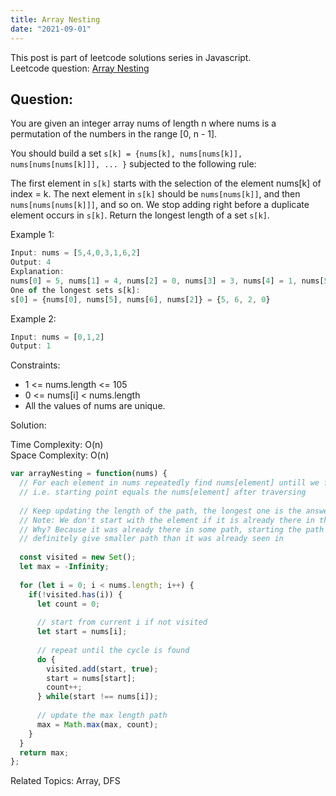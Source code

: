 ```yaml
---
title: Array Nesting
date: "2021-09-01"
---
```


This post is part of leetcode solutions series in Javascript.  
Leetcode question: [Array Nesting](https://leetcode.com/problems/array-nesting/)

## Question:
You are given an integer array nums of length n where nums is a permutation of the numbers in the range [0, n - 1].

You should build a set `s[k] = {nums[k], nums[nums[k]], nums[nums[nums[k]]], ... }` subjected to the following rule:

The first element in `s[k]` starts with the selection of the element nums[k] of index = k.
The next element in `s[k]` should be `nums[nums[k]]`, and then `nums[nums[nums[k]]]`, and so on.
We stop adding right before a duplicate element occurs in `s[k]`.
Return the longest length of a set `s[k]`.

Example 1:
```js
Input: nums = [5,4,0,3,1,6,2]
Output: 4
Explanation: 
nums[0] = 5, nums[1] = 4, nums[2] = 0, nums[3] = 3, nums[4] = 1, nums[5] = 6, nums[6] = 2.
One of the longest sets s[k]:
s[0] = {nums[0], nums[5], nums[6], nums[2]} = {5, 6, 2, 0}
```
Example 2:
```js
Input: nums = [0,1,2]
Output: 1
``` 

Constraints:

- 1 <= nums.length <= 105
- 0 <= nums[i] < nums.length
- All the values of nums are unique.

Solution:

Time Complexity: O(n)   
Space Complexity: O(n)

```js
var arrayNesting = function(nums) {
  // For each element in nums repeatedly find nums[element] untill we find the cycle 
  // i.e. starting point equals the nums[element] after traversing
  
  // Keep updating the length of the path, the longest one is the answer
  // Note: We don't start with the element if it is already there in the visited
  // Why? Because it was already there in some path, starting the path from this particular element again will 
  // definitely give smaller path than it was already seen in
  
  const visited = new Set();
  let max = -Infinity;
  
  for (let i = 0; i < nums.length; i++) {
    if(!visited.has(i)) {
      let count = 0;
      
      // start from current i if not visited
      let start = nums[i]; 
      
      // repeat until the cycle is found
      do {
        visited.add(start, true);
        start = nums[start];
        count++;
      } while(start !== nums[i]);
      
      // update the max length path
      max = Math.max(max, count);
    }
  }
  return max;
};
```
Related Topics:
Array, DFS
